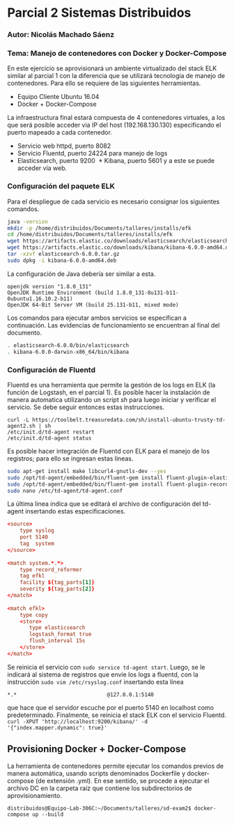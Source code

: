 # Parcial 2 Sistemas Distribuidos
### Autor: Nicolás Machado Sáenz
### Tema: Manejo de contenedores con Docker y Docker-Compose

En este ejercicio se aprovisionará un ambiente virtualizado del stack ELK similar al parcial 1
con la diferencia que se utilizará tecnología de manejo de contenedores. Para ello se requiere
de las siguientes herramientas.
  * Equipo Cliente Ubuntu 16.04
  * Docker + Docker-Compose
  
La infraestructura final estará compuesta de 4 contenedores virtuales, a los que será posible
acceder via IP del host (192.168.130.130) especificando el puerto mapeado a cada contenedor.
  * Servicio web httpd, puerto 8082
  * Servicio Fluentd, puerto 24224 para manejo de logs
  * Elasticsearch, puerto 9200
  * Kibana, puerto 5601 y a este se puede acceder vía web.
  
### Configuración del paquete ELK

Para el despliegue de cada servicio es necesario consignar los siguientes comandos.
```bash
java -version
mkdir -p /home/distribuidos/Documents/talleres/installs/efk
cd /home/distribuidos/Documents/talleres/installs/efk
wget https://artifacts.elastic.co/downloads/elasticsearch/elasticsearch-6.0.0.tar.gz
wget https://artifacts.elastic.co/downloads/kibana/kibana-6.0.0-amd64.deb
tar -xzvf elasticsearch-6.0.0.tar.gz 
sudo dpkg -i kibana-6.0.0-amd64.deb
```

La configuración de Java debería ser similar a esta.
```
openjdk version "1.8.0_131"
OpenJDK Runtime Environment (build 1.8.0_131-8u131-b11-0ubuntu1.16.10.2-b11)
OpenJDK 64-Bit Server VM (build 25.131-b11, mixed mode)
```

Los comandos para ejecutar ambos servicios se especifican a continuación. Las evidencias de
funcionamiento se encuentran al final del documento.
```bash
. elasticsearch-6.0.0/bin/elasticsearch
. kibana-6.0.0-darwin-x86_64/bin/kibana
```

### Configuración de Fluentd
Fluentd es una herramienta que permite la gestión de los logs en ELK (la función de Logstash,
en el parcial 1). Es posible hacer la instalación de manera automatica utilizando un script *sh*
para luego iniciar y  verificar el servicio. Se debe seguir entonces estas instrucciones.
```
curl -L https://toolbelt.treasuredata.com/sh/install-ubuntu-trusty-td-agent2.sh | sh
/etc/init.d/td-agent restart
/etc/init.d/td-agent status
```

Es posible hacer integración de Fluentd con ELK para el manejo de los registros; para ello se
ingresan estas lineas.
```bash
sudo apt-get install make libcurl4-gnutls-dev --yes
sudo /opt/td-agent/embedded/bin/fluent-gem install fluent-plugin-elasticsearch
sudo /opt/td-agent/embedded/bin/fluent-gem install fluent-plugin-record-reformer
sudo nano /etc/td-agent/td-agent.conf
```

La última linea indica que se editará el archivo de configuración del td-agent insertando
estas especificaciones.
```conf
<source>
    type syslog
    port 5140
    tag  system
</source>
 
<match system.*.*>
    type record_reformer
    tag efkl
    facility ${tag_parts[1]}
    severity ${tag_parts[2]}
</match>
 
<match efkl>
    type copy
    <store>
       type elasticsearch
       logstash_format true
       flush_interval 15s
    </store>
</match>
```

Se reinicia el servicio con ```sudo service td-agent start```. Luego, se le indicará al sistema de
registros que envíe los logs a fluentd, con la instrucción ```sudo vim /etc/rsyslog.conf``` insertando
esta línea

```*.*                             @127.0.0.1:5140```

que hace que el servidor escuche por el puerto 5140 en localhost como predeterminado. Finalmente, se
reinicia el stack ELK con el servicio Fluentd.
```curl -XPUT 'http://localhost:9200/kibana/' -d '{"index.mapper.dynamic": true}'```


## Provisioning Docker + Docker-Compose
La herramienta de contenedores permite ejecutar los comandos previos de manera automática, usando
scripts denominados Dockerfile y docker-compose (de extensión .yml). En ese sentido, se procede a
ejecutar el archivo DC en la carpeta raíz que contiene los subdirectorios de aprovisionamiento.

```distribuidos@Equipo-Lab-306C:~/Documents/talleres/sd-exam2$ docker-compose up --build```
